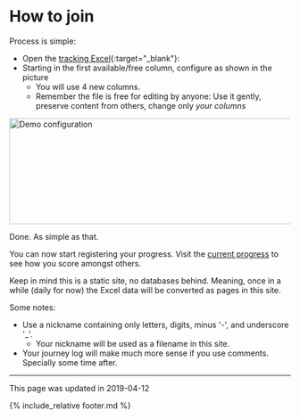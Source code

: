 # How to join
Process is simple:
* Open the [tracking Excel](https://docs.google.com/spreadsheets/d/1oGzBmn3m_w-tq_c_vNhARID2xahvLd302_oWQIMN0hs/edit?usp=sharing){:target="_blank"}:
* Starting in the first available/free column, configure as shown in the picture
  * You will use 4 new columns.
  * Remember the file is free for editing by anyone: Use it gently, preserve content from others, change only *your columns*

<img src="{{ site.url }}/assets/excel-demo.png" alt="Demo configuration" height="190" width="539" />

Done. As simple as that.

You can now start registering your progress.
Visit the [current progress](progress.md) to see how you score amongst others.

Keep in mind this is a static site, no databases behind. Meaning, once in a while (daily for now) the Excel data will be converted as pages in this site.

Some notes:
* Use a nickname containing only letters, digits, minus '-', and underscore '_'.
  * Your nickname will be used as a filename in this site.
* Your journey log will make much more sense if you use comments. Specially some time after.

---
This page was updated in 2019-04-12

{% include_relative footer.md %}
